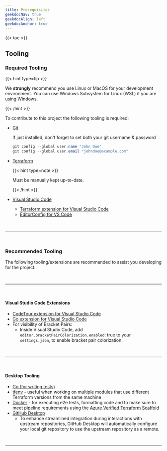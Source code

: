 ```yaml
---
title: Prerequisites
geekdocNav: true
geekdocAlign: left
geekdocAnchor: true
---
```


{{< toc >}}

<!--
NOTE:

Removed ## Recommended Learning since advanced (not basic) knowledge is required around Git, TF and Docker, it is considered a hard requirement. Someone just looking at the Terraform Docs or code and trying to figure out how to contribute will not be successful. Contributors need to have a good understanding and holistic view of all tools and how to use them.

-->

## Tooling

### Required Tooling

{{< hint type=tip >}}

We **strongly** recommend you use Linux or MacOS for your development environment. You can use Windows Subsystem for Linux (WSL) if you are using Windows.

{{< /hint >}}

To contribute to this project the following tooling is required:

- [Git](https://git-scm.com/downloads)

  If just installed, don't forget to set both your git username & password

  ```PowerShell
  git config --global user.name "John Doe"
  git config --global user.email "johndoe@example.com"
  ```

- [Terraform](https://developer.hashicorp.com/terraform/downloads?product_intent=terraform)

  {{< hint type=note >}}

  Must be manually kept up-to-date.

  {{< /hint >}}

- [Visual Studio Code](https://code.visualstudio.com/download)
  - [Terraform extension for Visual Studio Code](https://marketplace.visualstudio.com/items?itemName=hashicorp.terraform)
  - [EditorConfig for VS Code](https://marketplace.visualstudio.com/items?itemName=EditorConfig.EditorConfig)

<br>

---

<br>

### Recommended Tooling

The following tooling/extensions are recommended to assist you developing for the project:

<br>

---

<br>

#### Visual Studio Code Extensions

- [CodeTour extension for Visual Studio Code](https://marketplace.visualstudio.com/items?itemName=vsls-contrib.codetour)
- [Go extension for Visual Studio Code](https://marketplace.visualstudio.com/items?itemName=golang.go)
- For visibility of Bracket Pairs:
  - Inside Visual Studio Code, add `editor.bracketPairColorization.enabled`: true to your `settings.json`, to enable bracket pair colorization.

<br>

---

<br>

#### Desktop Tooling

- [Go (for writing tests)](https://go.dev/doc/install)
- [tfenv](https://github.com/tfutils/tfenv) - useful when working on multiple modules that use different Terraform versions from the same machine
- [Docker](https://www.docker.com/pricing/#/download) - for executing e2e tests, formatting code and to make sure to meet pipeline requirements using the [Azure Verified Terraform Scaffold](https://github.com/Azure/tfmod-scaffold)
- [GitHub Desktop](https://desktop.github.com/)
  - To enhance streamlined integration during interactions with upstream repositories, GitHub Desktop will automatically configure your local git repository to use the upstream repository as a remote.

<br>

---

<br>
